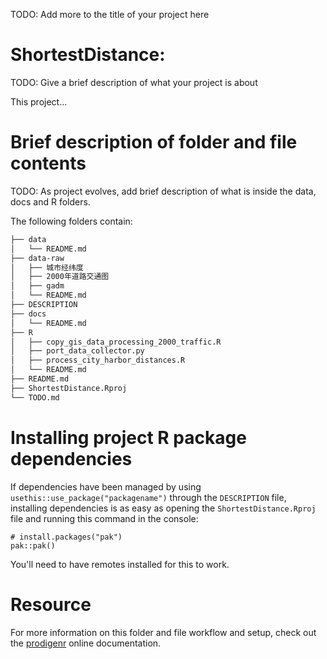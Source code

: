TODO: Add more to the title of your project here

# ShortestDistance:

TODO: Give a brief description of what your project is about

This project...

# Brief description of folder and file contents

TODO: As project evolves, add brief description of what is inside the
data, docs and R folders.

The following folders contain:

```bash
├── data
│   └── README.md
├── data-raw
│   ├── 城市经纬度
│   ├── 2000年道路交通图
│   ├── gadm
│   └── README.md
├── DESCRIPTION
├── docs
│   └── README.md
├── R
│   ├── copy_gis_data_processing_2000_traffic.R
│   ├── port_data_collector.py
│   ├── process_city_harbor_distances.R
│   └── README.md
├── README.md
├── ShortestDistance.Rproj
└── TODO.md
```
# Installing project R package dependencies

If dependencies have been managed by using
`usethis::use_package("packagename")` through the `DESCRIPTION` file,
installing dependencies is as easy as opening the
`ShortestDistance.Rproj` file and running this command in the console:

```         
# install.packages("pak")
pak::pak()
```

You'll need to have remotes installed for this to work.

# Resource

For more information on this folder and file workflow and setup, check
out the [prodigenr](https://rostools.github.io/prodigenr) online
documentation.
